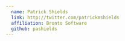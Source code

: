 ```yaml
---
  name: Patrick Shields
  link: http://twitter.com/patrickmshields
  affiliation: Bronto Software 
  github: pashields
---
```

